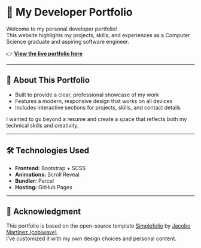 # 💼 My Developer Portfolio

Welcome to my personal developer portfolio!  
This website highlights my projects, skills, and experiences as a Computer Science graduate and aspiring software engineer.  

👉 **[View the live portfolio here](https://your-portfolio-link.com)**  

---

## 🌟 About This Portfolio
- Built to provide a clear, professional showcase of my work  
- Features a modern, responsive design that works on all devices  
- Includes interactive sections for projects, skills, and contact details  

I wanted to go beyond a resume and create a space that reflects both my technical skills and creativity.  

---

## 🛠 Technologies Used
- **Frontend:** Bootstrap + SCSS  
- **Animations:** Scroll Reveal  
- **Bundler:** Parcel  
- **Hosting:** GitHub Pages 

---

## 📌 Acknowledgment
This portfolio is based on the open-source template [Simplefolio](https://github.com/cobiwave/simplefolio) by [Jacobo Martínez (cobiwave)](https://github.com/cobiwave).  
I’ve customized it with my own design choices and personal content.  
